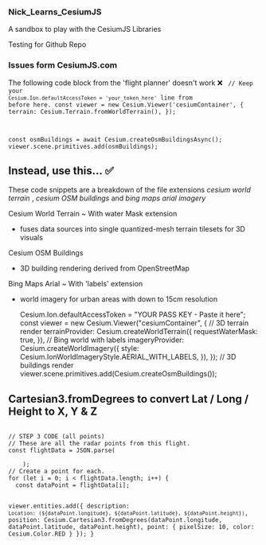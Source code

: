 ### Nick_Learns_CesiumJS
A sandbox to play with the CesiumJS Libraries

Testing for Github Repo


### Issues form CesiumJS.com
The following code block from the 'flight planner' doesn't work ❌
<code>
// Keep your `Cesium.Ion.defaultAccessToken = 'your_token_here'` line from before here. 
const viewer = new Cesium.Viewer('cesiumContainer', {
  terrain: Cesium.Terrain.fromWorldTerrain(),
});

const osmBuildings = await Cesium.createOsmBuildingsAsync();
viewer.scene.primitives.add(osmBuildings);
</code>

## Instead, use this... ✅
These code snippets are a breakdown of the file extensions *cesium world terrain* , *cesium OSM buildings* and *bing maps arial imagery* 

Cesium World Terrain
    ~ With water Mask extension
- fuses data sources into single quantized-mesh terrain tilesets for 3D visuals

Cesium OSM Buildings
- 3D building rendering derived from OpenStreetMap

Bing Maps Arial
    ~ With 'labels' extension
- world imagery for urban areas with down to 15cm resolution 


   Cesium.Ion.defaultAccessToken =
          "YOUR PASS KEY - Paste it here";
        const viewer = new Cesium.Viewer("cesiumContainer", {
            // 3D terrain render
          terrainProvider: Cesium.createWorldTerrain({
            requestWaterMask: true,
          }),
            // Bing world with labels
          imageryProvider: Cesium.createWorldImagery({
            style: Cesium.IonWorldImageryStyle.AERIAL_WITH_LABELS,
          }),
        });
        // 3D buildings render
        viewer.scene.primitives.add(Cesium.createOsmBuildings());


## Cartesian3.fromDegrees to convert Lat / Long / Height to X, Y & Z

<code>
// STEP 3 CODE (all points)
// These are all the radar points from this flight.
const flightData = JSON.parse(
    <!-- LAT, LONG & HEIGHT: API DATA-->
    );
// Create a point for each.
for (let i = 0; i < flightData.length; i++) {
  const dataPoint = flightData[i];

  viewer.entities.add({
    description: `Location: (${dataPoint.longitude}, ${dataPoint.latitude}, ${dataPoint.height})`,
    position: Cesium.Cartesian3.fromDegrees(dataPoint.longitude, dataPoint.latitude, dataPoint.height),
    point: { pixelSize: 10, color: Cesium.Color.RED }
  });
}
</code>